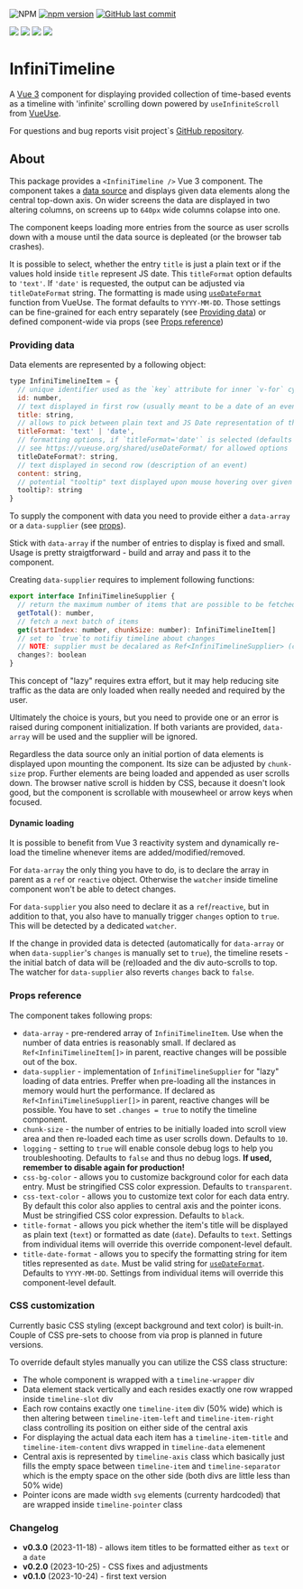 ![NPM](https://img.shields.io/npm/l/infinitimeline)
[![npm version](https://badge.fury.io/js/infinitimeline.svg)](https://badge.fury.io/js/infinitimeline)
[![GitHub last commit](https://img.shields.io/github/last-commit/google/skia.svg?style=flat)]()

<img src="https://img.shields.io/badge/Vue.js-35495E?style=for-the-badge&logo=vue.js&logoColor=4FC08D" /> <img src="https://img.shields.io/badge/TypeScript-007ACC?style=for-the-badge&logo=typescript&logoColor=white" /> <img src="https://img.shields.io/badge/CSS-239120?&style=for-the-badge&logo=css3&logoColor=white" /> <img src="https://img.shields.io/badge/npm-CB3837?style=for-the-badge&logo=npm&logoColor=white" />

# InfiniTimeline
A [Vue 3](https://vuejs.org/) component for displaying provided collection of time-based events as a timeline with 'infinite' scrolling down powered by `useInfiniteScroll` from [VueUse](https://vueuse.org/).

For questions and bug reports visit project`s [GitHub repository](https://github.com/AloisSeckar/InfiniTimeline).

## About
This package provides a `<InfiniTimeline />` Vue 3 component. The component takes a [data source](#providing-data) and displays given data elements along the central top-down axis. On wider screens the data are displayed in two altering columns, on screens up to `640px` wide columns colapse into one. 

The component keeps loading more entries from the source as user scrolls down with a mouse until the data source is depleated (or the browser tab crashes).

It is possible to select, whether the entry `title` is just a plain text or if the values hold inside `title` represent JS date. This `titleFormat` option defaults to `'text'`. If `'date'` is requested, the output can be adjusted via `titleDateFormat` string. The formatting is made using [`useDateFormat`](https://vueuse.org/shared/useDateFormat/) function from VueUse. The format defaults to `YYYY-MM-DD`. Those settings can be fine-grained for each entry separately (see [Providing data](#providing-data)) or defined component-wide via props (see [Props reference](#props-reference))

### Providing data
Data elements are represented by a following object:
```js
type InfiniTimelineItem = {
  // unique identifier used as the `key` attribute for inner `v-for` cycle
  id: number,
  // text displayed in first row (usually meant to be a date of an event)       
  title: string,
  // allows to pick between plain text and JS Date representation of the title (defaults to 'text')
  titleFormat: 'text' | 'date',
  // formatting options, if `titleFormat='date'` is selected (defaults to 'YYYY-MM-DD')
  // see https://vueuse.org/shared/useDateFormat/ for allowed options
  titleDateFormat?: string,
  // text displayed in second row (description of an event)
  content: string,
  // potential "tooltip" text displayed upon mouse hovering over given data entry
  tooltip?: string
}
```

To supply the component with data you need to provide either a `data-array` or a `data-supplier` (see [props](#props-reference)). 

Stick with `data-array` if the number of entries to display is fixed and small. Usage is pretty straigtforward - build and array and pass it to the component. 

Creating `data-supplier` requires to implement following functions:
```js
export interface InfiniTimelineSupplier {
  // return the maximum number of items that are possible to be fetched
  getTotal(): number,
  // fetch a next batch of items
  get(startIndex: number, chunkSize: number): InfiniTimelineItem[]
  // set to `true`to notifiy timeline about changes
  // NOTE: supplier must be decalared as Ref<InfiniTimelineSupplier> (check `Dynamic loading` for more info)
  changes?: boolean
}
```
This concept of "lazy" requires extra effort, but it may help reducing site traffic as the data are only loaded when really needed and required by the user. 

Ultimately the choice is yours, but you need to provide one or an error is raised during component initialization. If both variants are provided, `data-array` will be used and the supplier will be ignored.

Regardless the data source only an initial portion of data elements is displayed upon mounting the component. Its size can be adjusted by `chunk-size` prop. Further elements are being loaded and appended as user scrolls down. The browser native scroll is hidden by CSS, because it doesn't look good, but the component is scrollable with mousewheel or arrow keys when focused.

#### Dynamic loading
It is possible to benefit from Vue 3 reactivity system and dynamically re-load the timeline whenever items are added/modified/removed.

For `data-array` the only thing you have to do, is to declare the array in parent as a `ref` or `reactive` object. Otherwise the `watcher` inside timeline component won't be able to detect changes.

For `data-supplier` you also need to declare it as a `ref`/`reactive`, but in addition to that, you also have to manually trigger `changes` option to `true`. This will be detected by a dedicated `watcher`.

If the change in provided data is detected (automatically for `data-array` or when `data-supplier`'s `changes` is manually set to `true`), the timeline resets - the initial batch of data will be (re)loaded and the div auto-scrolls to top. The watcher for `data-supplier` also reverts `changes` back to `false`.

### Props reference
The component takes following props:
* `data-array` - pre-rendered array of `InfiniTimelineItem`. Use when the number of data entries is reasonably small. If declared as `Ref<InfiniTimelineItem[]>` in parent, reactive changes will be possible out of the box.
* `data-supplier` - implementation of `InfiniTimelineSupplier` for "lazy" loading of data entries. Preffer when pre-loading all the instances in memory would hurt the performance. If declared as `Ref<InfiniTimelineSupplier[]>` in parent, reactive changes will be possible. You have to set `.changes = true` to notify the timeline component.
* `chunk-size` - the number of entries to be initially loaded into scroll view area and then re-loaded each time as user scrolls down. Defaults to `10`.
* `logging` - setting to `true` will enable console debug logs to help you troubleshooting. Defaults to `false` and thus no debug logs. **If used, remember to disable again for production!**
* `css-bg-color` - allows you to customize background color for each data entry. Must be stringified CSS color expression. Defaults to `transparent`.
* `css-text-color` - allows you to customize text color for each data entry. By default this color also applies to central axis and the pointer icons. Must be stringified CSS color expression. Defaults to `black`.
* `title-format` - allows you pick whether the item's title will be displayed as plain text (`text`) or formatted as date (`date`). Defaults to `text`. Settings from individual items will override this override component-level default.
* `title-date-format` - allows you to specify the formatting string for item titles represented as `date`. Must be valid string for [`useDateFormat`](https://vueuse.org/shared/useDateFormat/). Defaults to `YYYY-MM-DD`. Settings from individual items will override this component-level default.

### CSS customization
Currently basic CSS styling (except background and text color) is built-in. Couple of CSS pre-sets to choose from via prop is planned in future versions.

To override default styles manually you can utilize the CSS class structure:
* The whole component is wrapped with a `timeline-wrapper` div
* Data element stack vertically and each resides exactly one row wrapped inside `timeline-slot` div
* Each row contains exactly one `timeline-item` div (50% wide) which is then altering between `timeline-item-left` and `timeline-item-right` class controlling its position on either side of the central axis
* For displaying the actual data each item has a `timeline-item-title` and `timeline-item-content` divs wrapped in `timeline-data` elemenent
* Central axis is represented by `timeline-axis` class which basically just fills the empty space between `timeline-item` and `timeline-separator` which is the empty space on the other side (both divs are little less than 50% wide)
* Pointer icons are made width `svg` elements (currenty hardcoded) that are wrapped inside `timeline-pointer` class

### Changelog

* **v0.3.0** (2023-11-18) - allows item titles to be formatted either as `text` or a `date`
* **v0.2.0** (2023-10-25) - CSS fixes and adjustments
* **v0.1.0** (2023-10-24) - first text version
